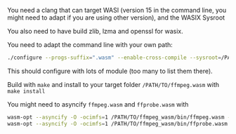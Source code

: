 You need a clang that can target WASI (version 15 in the command line, you might need to adapt if you are using other version), and the WASIX Sysroot

You also need to have build zlib, lzma and openssl for wasix.

You need to adapt the command line with your own path:

```bash
./configure --progs-suffix=".wasm" --enable-cross-compile --sysroot=/PATH/TO/sysroot32 --nm=llvm-nm-15 --ar=llvm-ar-15 --cc="clang-15 --target=wasm32-wasi" --cxx="clang-15 --target=wasm32-wasi" --ld="clang-15 --target=wasm32-wasi" --strip=llvm-strip-15 --target-os=none --disable-ffplay --prefix=/PATH/TO/ffmpeg.wasm --extra-cflags="-matomics -mbulk-memory -mmutable-globals -pthread -mthread-model posix -ftls-model=local-exec -fno-trapping-math -D_WASI_EMULATED_MMAN -D_WASI_EMULATED_SIGNAL -D_WASI_EMULATED_PROCESS_CLOCKS -O2 -g -I/PATH/TO/zlib -I/PATH/TO/openssl/include -I/PATH/TO/liblzma/src/liblzma/api" --extra-ldflags="-Wl,--shared-memory -Wl,--max-memory=4294967296 -Wl,--import-memory -Wl,--export-dynamic -Wl,--export=__heap_base -Wl,--export=__stack_pointer -Wl,--export=__data_end -Wl,--export=__wasm_init_tls -Wl,--export=__wasm_signal -Wl,--export=__tls_size -Wl,--export=__tls_align -Wl,--export=__tls_base -lwasi-emulated-mman -lwasi-emulated-process-clocks -O2 -g" --extra-libs="-L/PATH/TO/zlib -L/PATH/TO/openssl/ -L/PATH/TO/liblzma/src/liblzma/.libs/" --disable-asm --enable-openssl --disable-debug --enable-static --disable-shared --ranlib=llvm-ranlib-15
```

This should configure with lots of module (too many to list them there).

Build with `make` and install to your target folder `/PATH/TO/ffmpeg.wasm` with `make install`


You might need to asyncify `ffmpeg.wasm` and `ffprobe.wasm` with 

```bash
wasm-opt --asyncify -O -ocimfs=1 /PATH/TO/ffmpeg_wasm/bin/ffmpeg.wasm -o /PATH/TO/ffmpeg_wasm/bin/ffmpeg.wasm
wasm-opt --asyncify -O -ocimfs=1 /PATH/TO/ffmpeg_wasm/bin/ffprobe.wasm -o /PATH/TO/ffmpeg_wasm/bin/ffprobe.wasm
```
